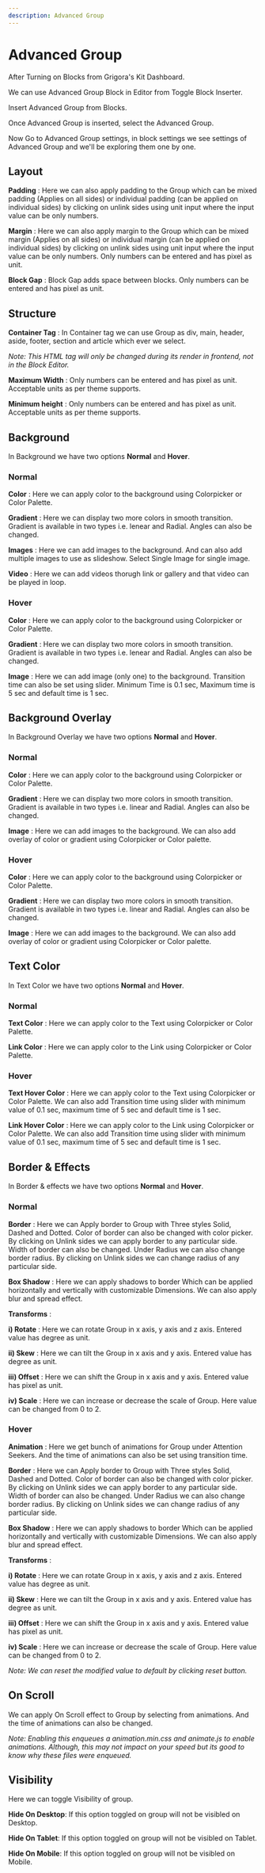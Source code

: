 ```yaml
---
description: Advanced Group
---
```


# Advanced Group

After Turning on Blocks from Grigora's Kit Dashboard.

We can use Advanced Group Block in Editor from Toggle Block Inserter.

Insert Advanced Group from Blocks.

Once Advanced Group is inserted, select the Advanced Group.

Now Go to Advanced Group settings, in block settings we see settings of Advanced Group and we'll be exploring them one by one.

## Layout

**Padding** : Here we can also apply padding to the Group which can be mixed padding (Applies on all sides) or individual padding (can be applied on individual sides) by clicking on unlink sides using unit input where the input value can be only numbers.

**Margin** : Here we can also apply margin to the Group which can be mixed margin (Applies on all sides) or individual margin (can be applied on individual sides) by clicking on unlink sides using unit input where the input value can be only numbers. Only numbers can be entered and has pixel as unit.

**Block Gap** : Block Gap adds space between blocks. Only numbers can be entered and has pixel as unit.

## Structure

**Container Tag** : In Container tag we can use Group as div, main, header, aside, footer, section and article which ever we select.

*Note: This HTML tag will only be changed during its render in frontend, not in the Block Editor.*

**Maximum Width** : Only numbers can be entered and has pixel as unit. Acceptable units as per theme supports.

**Minimum height** : Only numbers can be entered and has pixel as unit. Acceptable units as per theme supports.

## Background

In Background we have two options **Normal** and **Hover**.

### Normal

**Color** : Here we can apply color to the background using Colorpicker or Color Palette.

**Gradient** : Here we can display two more colors in smooth transition. Gradient is available in two types i.e. lenear and Radial. Angles can also be changed.

**Images** : Here we can add images to the background. And can also add multiple images to use as slideshow. Select Single Image for single image.

**Video** : Here we can add videos thorugh link or gallery and that video can be played in loop.

### Hover

**Color** : Here we can apply color to the background using Colorpicker or Color Palette.

**Gradient** : Here we can display two more colors in smooth transition. Gradient is available in two types i.e. lenear and Radial. Angles can also be changed.

**Image** : Here we can add image (only one) to the background.  Transition time can also be set using slider. Minimum Time is 0.1 sec, Maximum time is 5 sec and default time is 1 sec.

## Background Overlay

In Background Overlay we have two options **Normal** and **Hover**.

### Normal

**Color** : Here we can apply color to the background using Colorpicker or Color Palette.

**Gradient** : Here we can display two more colors in smooth transition. Gradient is available in two types i.e. linear and Radial. Angles can also be changed.

**Image** : Here we can add images to the background. We can also add overlay of color or gradient using Colorpicker or Color palette.

### Hover

**Color** : Here we can apply color to the background using Colorpicker or Color Palette.

**Gradient** : Here we can display two more colors in smooth transition. Gradient is available in two types i.e. linear and Radial. Angles can also be changed.

**Image** : Here we can add images to the background. We can also add overlay of color or gradient using Colorpicker or Color palette.


## Text Color

In Text Color we have two options **Normal** and **Hover**.

### Normal

**Text Color** : Here we can apply color to the Text using Colorpicker or Color Palette.

**Link Color** : Here we can apply color to the Link using Colorpicker or Color Palette.

### Hover

**Text Hover Color** : Here we can apply color to the Text using Colorpicker or Color Palette. We can also add Transition time using slider with minimum value of 0.1 sec, maximum time of 5 sec and default time is 1 sec.

**Link Hover Color** : Here we can apply color to the Link using Colorpicker or Color Palette. We can also add Transition time using slider with minimum value of 0.1 sec, maximum time of 5 sec and default time is 1 sec.

## Border & Effects

In Border & effects we have two options **Normal** and **Hover**.

### Normal

**Border** : Here we can Apply border to Group with Three styles Solid, Dashed and Dotted.
Color of border can also be changed with color picker. 
By clicking on Unlink sides we can apply border to any particular side. 
Width of border can also be changed.
Under Radius we can also change border radius. By clicking on Unlink sides we can change radius of any particular side.

**Box Shadow** : Here we can apply shadows to border Which can be applied horizontally and vertically with customizable Dimensions. We can also apply blur and spread effect.
    
**Transforms** : 

**i) Rotate** : Here we can rotate Group in x axis, y axis and z axis. Entered value has degree as unit.

**ii) Skew** : Here we can tilt the Group in x axis and y axis. Entered value has degree as unit.

**iii) Offset** : Here we can shift the Group in x axis and y axis. Entered value has pixel as unit.

**iv) Scale** : Here we can increase or decrease the scale of Group. Here value can be changed from 0 to 2.

### Hover

**Animation** : Here we get bunch of animations for Group under Attention Seekers. And the time of animations can also be set using transition time.

**Border** : Here we can Apply border to Group with Three styles Solid, Dashed and Dotted.
Color of border can also be changed with color picker. 
By clicking on Unlink sides we can apply border to any particular side. 
Width of border can also be changed.
Under Radius we can also change border radius. By clicking on Unlink sides we can change radius of any particular side.

**Box Shadow** : Here we can apply shadows to border Which can be applied horizontally and vertically with customizable Dimensions. We can also apply blur and spread effect.
    
**Transforms** : 

**i) Rotate** : Here we can rotate Group in x axis, y axis and z axis. Entered value has degree as unit.

**ii) Skew** : Here we can tilt the Group in x axis and y axis. Entered value has degree as unit.

**iii) Offset** : Here we can shift the Group in x axis and y axis. Entered value has pixel as unit.

**iv) Scale** : Here we can increase or decrease the scale of Group. Here value can be changed from 0 to 2.

*Note: We can reset the modified value to default by clicking reset button.*

## On Scroll

We can apply On Scroll effect to Group by selecting from animations. And the time of animations can also be changed.

*Note: Enabling this enqueues a animation.min.css and animate.js to enable animations. Although, this may not impact on your speed but its good to know why these files were enqueued.*

## Visibility

Here we can toggle Visibility of group.

**Hide On Desktop**: If this option toggled on group will not be visibled on Desktop.

**Hide On Tablet**: If this option toggled on group will not be visibled on Tablet.

**Hide On Mobile**: If this option toggled on group will not be visibled on Mobile.
